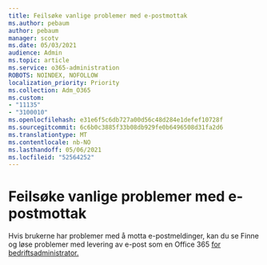 ```yaml
---
title: Feilsøke vanlige problemer med e-postmottak
ms.author: pebaum
author: pebaum
manager: scotv
ms.date: 05/03/2021
audience: Admin
ms.topic: article
ms.service: o365-administration
ROBOTS: NOINDEX, NOFOLLOW
localization_priority: Priority
ms.collection: Adm_O365
ms.custom:
- "11135"
- "3100010"
ms.openlocfilehash: e31e6f5c6db727a00d56c48d284e1defef10728f
ms.sourcegitcommit: 6c6b0c3885f33b08db929fe0b6496508d31fa2d6
ms.translationtype: MT
ms.contentlocale: nb-NO
ms.lasthandoff: 05/06/2021
ms.locfileid: "52564252"
---
```

# <a name="troubleshooting-common-email-receiving-issues"></a>Feilsøke vanlige problemer med e-postmottak

Hvis brukerne har problemer med å motta e-postmeldinger, kan du se Finne og løse problemer med levering av e-post som en Office 365 [for bedriftsadministrator.](https://docs.microsoft.com/exchange/troubleshoot/email-delivery/email-delivery-issues)
